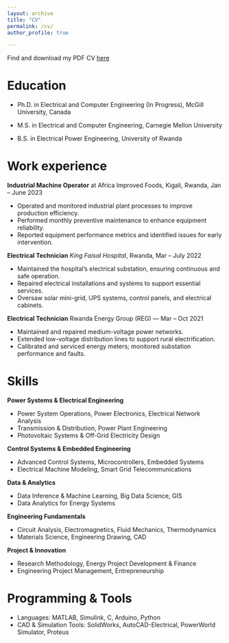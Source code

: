 ```yaml
---
layout: archive
title: "CV"
permalink: /cv/
author_profile: true

---
```

Find and download my PDF CV [here](https://drive.google.com/file/d/1cOPWypzn3jfNW9VI0FBc6qAEkGjqQG9Z/view?usp=sharing)

# Education

* Ph.D. in Electrical and Computer Engineering (In Progress), McGill University, Canada
    
* M.S. in Electrical and Computer Engineering, Carnegie Mellon University

* B.S. in Electrical Power Engineering, University of Rwanda

# Work experience

**Industrial Machine Operator** at Africa Improved Foods, Kigali, Rwanda, Jan – June 2023

  * Operated and monitored industrial plant processes to improve production efficiency.
  * Performed monthly preventive maintenance to enhance equipment reliability.
  * Reported equipment performance metrics and identified issues for early intervention.

**Electrical Technician**
_King Faisal Hospital_, Rwanda,  Mar – July 2022

  * Maintained the hospital’s electrical substation, ensuring continuous and safe operation.
  * Repaired electrical installations and systems to support essential services.
  * Oversaw solar mini-grid, UPS systems, control panels, and electrical cabinets.

**Electrical Technician**
Rwanda Energy Group (REG) — Mar – Oct 2021

  * Maintained and repaired medium-voltage power networks.
  * Extended low-voltage distribution lines to support rural electrification.
  * Calibrated and serviced energy meters; monitored substation performance and faults.


# Skills

**Power Systems & Electrical Engineering**
  * Power System Operations, Power Electronics, Electrical Network Analysis
  * Transmission & Distribution, Power Plant Engineering
  * Photovoltaic Systems & Off-Grid Electricity Design

**Control Systems & Embedded Engineering**
  * Advanced Control Systems, Microcontrollers, Embedded Systems
  * Electrical Machine Modeling, Smart Grid Telecommunications

**Data & Analytics**
  * Data Inference & Machine Learning, Big Data Science, GIS
  * Data Analytics for Energy Systems

**Engineering Fundamentals**
  * Circuit Analysis, Electromagnetics, Fluid Mechanics, Thermodynamics
  * Materials Science, Engineering Drawing, CAD

**Project & Innovation**
  * Research Methodology, Energy Project Development & Finance
  * Engineering Project Management, Entrepreneurship

# Programming & Tools
  * Languages: MATLAB, Simulink, C, Arduino, Python
  * CAD & Simulation Tools: SolidWorks, AutoCAD-Electrical, PowerWorld Simulator, Proteus
